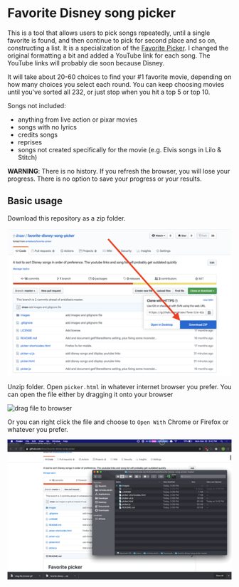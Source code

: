 # Favorite Disney song picker

This is a tool that allows users to pick songs repeatedly, until a single favorite is found, and then continue to pick for second place and so on, constructing a list. It is a specialization of the [Favorite Picker](https://github.com/antialiasis/favorite-picker). I changed the original formatting a bit and added a YouTube link for each song. The YouTube links will probably die soon because Disney. 

It will take about 20-60 choices to find your #1 favorite movie, depending on how many choices you select each round. You can keep choosing movies until you've sorted all 232, or just stop when you hit a top 5 or top 10.

Songs not included:

- anything from live action or pixar movies
- songs with no lyrics
- credits songs
- reprises
- songs not created specifically for the movie (e.g. Elvis songs in Lilo & Stitch)

**WARNING**: There is no history. If you refresh the browser, you will lose your progress. There is no option to save your progress or your results.

## Basic usage

Download this repository as a zip folder. 

![download zip](images/download_zip.png)

Unzip folder. Open `picker.html` in whatever internet browser you prefer. You can open the file either by dragging it onto your browser


![drag file to browser](images/drag_file_browser.gif)

Or you can right click the file and choose to `Open With` Chrome or Firefox or whatever you prefer.

![right click to open file with browser](images/right_click_file.gif)
